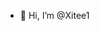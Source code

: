 - 👋 Hi, I’m @Xitee1

<!---
Xitee1/Xitee1 is a ✨ special ✨ repository because its `README.md` (this file) appears on your GitHub profile.
You can click the Preview link to take a look at your changes.
--->
